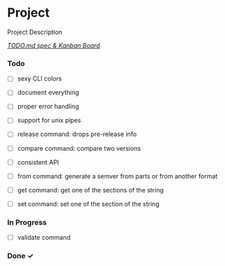 # Project

Project Description

<em>[TODO.md spec & Kanban Board](https://bit.ly/3fCwKfM)</em>

### Todo

- [ ] sexy CLI colors
- [ ] document everything
- [ ] proper error handling
- [ ] support for unix pipes
- [ ] release command: drops pre-release info
- [ ] compare command: compare two versions
- [ ] consistent API
- [ ] from command: generate a semver from parts or from another format
- [ ] get command: get one of the sections of the string
- [ ] set command: set one of the section of the string


### In Progress

- [ ] validate command

### Done ✓


